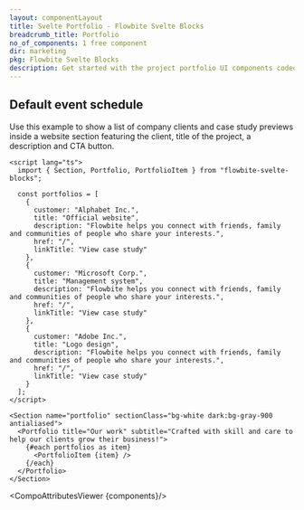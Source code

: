 ```yaml
---
layout: componentLayout
title: Svelte Portfolio - Flowbite Svelte Blocks
breadcrumb_title: Portfolio
no_of_components: 1 free component
dir: marketing
pkg: Flowbite Svelte Blocks
description: Get started with the project portfolio UI components coded with Tailwind CSS to showcase your personal or company client's project specifications and results.
---
```


<script lang="ts">
  import { TableProp, TableDefaultRow, CompoAttributesViewer } from '../utils'
  const components = 'Portfolio, PortfolioItem, Section'
</script>

## Default event schedule

Use this example to show a list of company clients and case study previews inside a website section featuring the client, title of the project, a description and CTA button.

```svelte example
<script lang="ts">
  import { Section, Portfolio, PortfolioItem } from "flowbite-svelte-blocks";

  const portfolios = [
    {
      customer: "Alphabet Inc.",
      title: "Official website",
      description: "Flowbite helps you connect with friends, family and communities of people who share your interests.",
      href: "/",
      linkTitle: "View case study"
    },
    {
      customer: "Microsoft Corp.",
      title: "Management system",
      description: "Flowbite helps you connect with friends, family and communities of people who share your interests.",
      href: "/",
      linkTitle: "View case study"
    },
    {
      customer: "Adobe Inc.",
      title: "Logo design",
      description: "Flowbite helps you connect with friends, family and communities of people who share your interests.",
      href: "/",
      linkTitle: "View case study"
    }
  ];
</script>

<Section name="portfolio" sectionClass="bg-white dark:bg-gray-900 antialiased">
  <Portfolio title="Our work" subtitle="Crafted with skill and care to help our clients grow their business!">
    {#each portfolios as item}
      <PortfolioItem {item} />
    {/each}
  </Portfolio>
</Section>
```

<CompoAttributesViewer {components}/>
